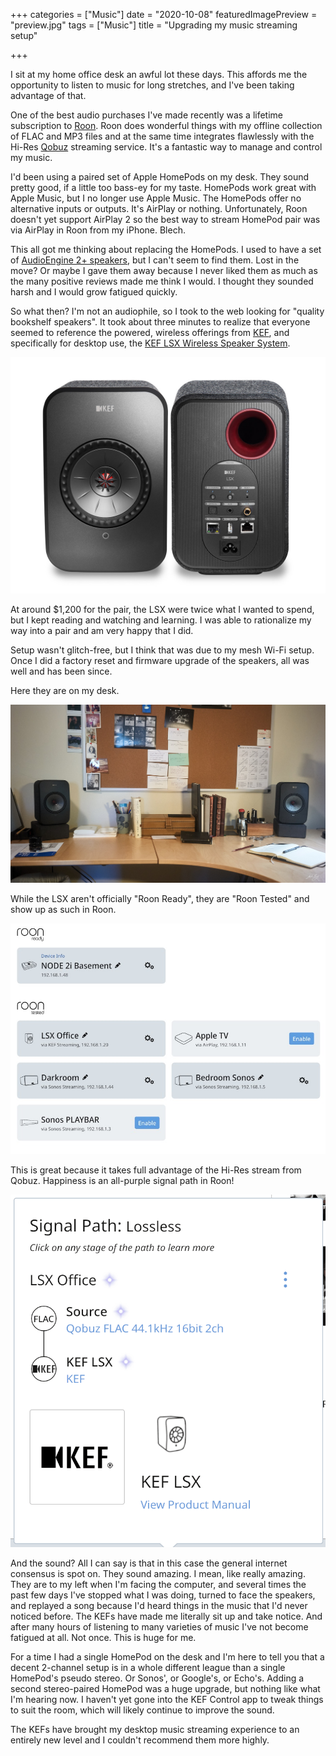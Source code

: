 +++
categories = ["Music"]
date = "2020-10-08"
featuredImagePreview = "preview.jpg"
tags = ["Music"]
title = "Upgrading my music streaming setup"

+++

I sit at my home office desk an awful lot these days. This affords me the opportunity to listen to music for long stretches, and I've been taking advantage of that.

One of the best audio purchases I've made recently was a lifetime subscription to [Roon](https://roonlabs.com). Roon does wonderful things with my offline collection of FLAC and MP3 files and at the same time integrates flawlessly with the Hi-Res [Qobuz](https://www.qobuz.com/) streaming service. It's a fantastic way to manage and control my music.

I'd been using a paired set of Apple HomePods on my desk. They sound pretty good, if a little too bass-ey for my taste. HomePods work great with Apple Music, but I no longer use Apple Music. The HomePods offer no alternative inputs or outputs. It's AirPlay or nothing. Unfortunately, Roon doesn't yet support AirPlay 2 so the best way to stream HomePod pair was via AirPlay in Roon from my iPhone. Blech.

This all got me thinking about replacing the HomePods. I used to have a set of [AudioEngine 2+ speakers](https://audioengineusa.com/shop/wirelessspeakers/a2-wireless-computer-speakers/), but I can't seem to find them. Lost in the move? Or maybe I gave them away because I never liked them as much as the many positive reviews made me think I would. I thought they sounded harsh and I would grow fatigued quickly.

So what then? I'm not an audiophile, so I took to the web looking for "quality bookshelf speakers". It took about three minutes to realize that everyone seemed to reference the powered, wireless offerings from [KEF](https://kef.com), and specifically for desktop use, the [KEF LSX Wireless Speaker System](https://us.kef.com/lsx-wireless-music-system.html).

![KEF LSX](kef-product.jpg)

At around $1,200 for the pair, the LSX were twice what I wanted to spend, but I kept reading and watching and learning. I was able to rationalize my way into a pair and am very happy that I did.

Setup wasn't glitch-free, but I think that was due to my mesh Wi-Fi setup. Once I did a factory reset and firmware upgrade of the speakers, all was well and has been since.

Here they are on my desk.

![](desk.jpg)

While the LSX aren't officially "Roon Ready", they are "Roon Tested" and show up as such in Roon. 

![](settings.jpg)

This is great because it takes full advantage of the Hi-Res stream from Qobuz. Happiness is an all-purple signal path in Roon!

![](signal-path.png)

And the sound? All I can say is that in this case the general internet consensus is spot on. They sound amazing. I mean, like really amazing. They are to my left when I'm facing the computer, and several times the past few days I've stopped what I was doing, turned to face the speakers, and replayed a song because I'd heard things in the music that I'd never noticed before. The KEFs have made me literally sit up and take notice. And after many hours of listening to many varieties of music I've not become fatigued at all. Not once. This is huge for me.

For a time I had a single HomePod on the desk and I'm here to tell you that a decent 2-channel setup is in a whole different league than a single HomePod's pseudo stereo. Or Sonos', or Google's, or Echo's. Adding a second stereo-paired HomePod was a huge upgrade, but nothing like what I'm hearing now. I haven't yet gone into the KEF Control app to tweak things to suit the room, which will likely continue to improve the sound.

The KEFs have brought my desktop music streaming experience to an entirely new level and I couldn't recommend them more highly.
